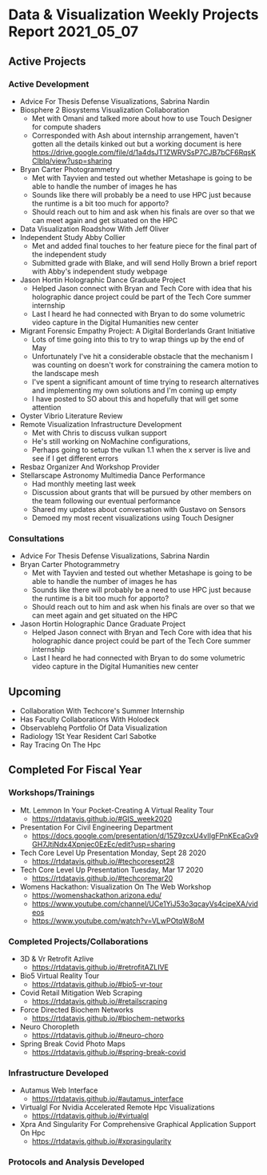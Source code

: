 # Data & Visualization Weekly Projects Report 2021_05_07

## Active Projects 


### Active Development 

* Advice For Thesis Defense Visualizations, Sabrina Nardin 
* Biosphere 2 Biosystems Visualization Collaboration 
	 * Met with Omani and talked more about how to use Touch Designer for compute shaders
	 * Corresponded with Ash about internship arrangement, haven't gotten all the details kinked out but a working document is here https://drive.google.com/file/d/1a4dsJT1ZWRVSsP7CJB7bCF6RqsKClblq/view?usp=sharing
* Bryan Carter Photogrammetry 
	 * Met with Tayvien and tested out whether Metashape is going to be able to handle the number of images he has
	 * Sounds like there will probably be a need to use HPC just because the runtime is a bit too much for apporto?
	 * Should reach out to him and ask when his finals are over so that we can meet again and get situated on the HPC
* Data Visualization Roadshow With Jeff Oliver 
* Independent Study Abby Collier 
	 * Met and added final touches to her feature piece for the final part of the independent study
	 * Submitted grade with Blake, and will send Holly Brown a brief report with Abby's independent study webpage
* Jason Hortin Holographic Dance Graduate Project 
	 * Helped Jason connect with Bryan and Tech Core with idea that his holographic dance project could be part of the Tech Core summer internship
	 * Last I heard he had connected with Bryan to do some volumetric video capture in the Digital Humanities new center
* Migrant Forensic Empathy Project: A Digital Borderlands Grant Initiative 
	 * Lots of time going into this to try to wrap things up by the end of May
	 * Unfortunately I've hit a considerable obstacle that the mechanism I was counting on doesn't work for constraining the camera motion to the landscape mesh
	 * I've spent a significant amount of time trying to research alternatives and implementing my own solutions and I'm coming up empty
	 * I have posted to SO about this and hopefully that will get some attention
* Oyster Vibrio Literature Review 
* Remote Visualization Infrastructure Development 
	 * Met with Chris to discuss vulkan support
	 * He's still working on NoMachine configurations,
	 * Perhaps going to setup the vulkan 1.1 when the x server is live and see if I get different errors
* Resbaz Organizer And Workshop Provider 
* Stellarscape Astronomy Multimedia Dance Performance 
	 * Had monthly meeting last week
	 * Discussion about grants that will be pursued by other members on the team following our eventual performance
	 * Shared my updates about conversation with Gustavo on Sensors
	 * Demoed my most recent visualizations using Touch Designer


### Consultations 

* Advice For Thesis Defense Visualizations, Sabrina Nardin 
* Bryan Carter Photogrammetry 
	 * Met with Tayvien and tested out whether Metashape is going to be able to handle the number of images he has
	 * Sounds like there will probably be a need to use HPC just because the runtime is a bit too much for apporto?
	 * Should reach out to him and ask when his finals are over so that we can meet again and get situated on the HPC
* Jason Hortin Holographic Dance Graduate Project 
	 * Helped Jason connect with Bryan and Tech Core with idea that his holographic dance project could be part of the Tech Core summer internship
	 * Last I heard he had connected with Bryan to do some volumetric video capture in the Digital Humanities new center

## Upcoming 

* Collaboration With Techcore's Summer Internship 
* Has Faculty Collaborations With Holodeck 
* Observablehq Portfolio Of Data Visualization 
* Radiology 1St Year Resident Carl Sabotke 
* Ray Tracing On The Hpc 


## Completed For Fiscal Year 



### Workshops/Trainings 

* Mt. Lemmon In Your Pocket-Creating A Virtual Reality Tour 
	 * https://rtdatavis.github.io/#GIS_week2020 
* Presentation For Civil Engineering Department 
	 * https://docs.google.com/presentation/d/15Z9zcxU4vIIgFPnKEcaGv9GH7JtjNdx4Xpnjec0EzEc/edit?usp=sharing 
* Tech Core Level Up Presentation Monday, Sept 28 2020 
	 * https://rtdatavis.github.io/#techcoresept28 
* Tech Core Level Up Presentation Tuesday, Mar 17 2020 
	 * https://rtdatavis.github.io/#techcoremar20 
* Womens Hackathon: Visualization On The Web Workshop 
	 * https://womenshackathon.arizona.edu/ 
	 * https://www.youtube.com/channel/UCe1YiJ53o3qcayVs4cipeXA/videos 
	 * https://www.youtube.com/watch?v=VLwPOtqW8oM 


### Completed Projects/Collaborations 

* 3D & Vr Retrofit Azlive 
	 * https://rtdatavis.github.io/#retrofitAZLIVE 
* Bio5 Virtual Reality Tour 
	 * https://rtdatavis.github.io/#bio5-vr-tour 
* Covid Retail Mitigation Web Scraping 
	 * https://rtdatavis.github.io/#retailscraping 
* Force Directed Biochem Networks 
	 * https://rtdatavis.github.io/#biochem-networks 
* Neuro Choropleth 
	 * https://rtdatavis.github.io/#neuro-choro 
* Spring Break Covid Photo Maps 
	 * https://rtdatavis.github.io/#spring-break-covid 


### Infrastructure Developed 

* Autamus Web Interface 
	 * https://rtdatavis.github.io/#autamus_interface 
* Virtualgl For Nvidia Accelerated Remote Hpc Visualizations 
	 * https://rtdatavis.github.io/#virtualgl 
* Xpra And Singularity For Comprehensive Graphical Application Support On Hpc 
	 * https://rtdatavis.github.io/#xprasingularity 


### Protocols and Analysis Developed 

